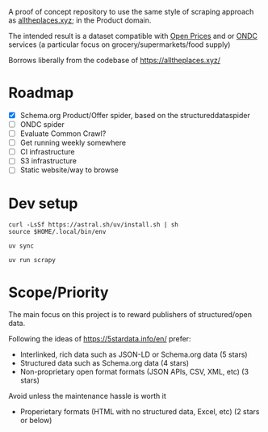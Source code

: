 A proof of concept repository to use the same style of scraping approach as [alltheplaces.xyz](https://alltheplaces.xyz/); in the Product domain.

The intended result is a dataset compatible with [Open Prices](https://github.com/openfoodfacts/open-prices) and or [ONDC](https://ondc.org/) services (a particular focus on grocery/supermarkets/food supply)

Borrows liberally from the codebase of https://alltheplaces.xyz/


# Roadmap

- [x] Schema.org Product/Offer spider, based on the structureddataspider
- [ ] ONDC spider
- [ ] Evaluate Common Crawl?
- [ ] Get running weekly somewhere
- [ ] CI infrastructure
- [ ] S3 infrastructure
- [ ] Static website/way to browse

# Dev setup

```
curl -LsSf https://astral.sh/uv/install.sh | sh
source $HOME/.local/bin/env
```

```
uv sync
```

```
uv run scrapy
```

# Scope/Priority

The main focus on this project is to reward publishers of structured/open data.

Following the ideas of https://5stardata.info/en/ prefer:

- Interlinked, rich data such as JSON-LD or Schema.org data (5 stars)
- Structured data such as Schema.org data (4 stars)
- Non-proprietary open format formats (JSON APIs, CSV, XML, etc) (3 stars)

Avoid unless the maintenance hassle is worth it

- Properietary formats (HTML with no structured data, Excel, etc) (2 stars or below)

